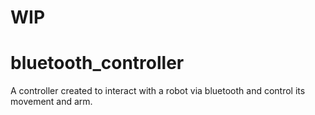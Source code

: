 # WIP
# bluetooth_controller

A controller created to interact with a robot via bluetooth and control its movement and arm.
